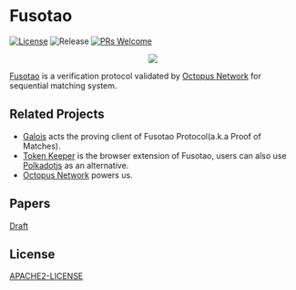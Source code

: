# Fusotao

[![License](https://img.shields.io/badge/License-Apache%202.0-orange.svg)](#LICENSE)
![Release](https://github.com/uinb/fusotao/actions/workflows/rust.yml/badge.svg)
[![PRs Welcome](https://img.shields.io/badge/PRs-welcome-blue.svg)](CONTRIBUTING.md)

<p align="center">
  <img src="/fusotao.png">
</p>

[Fusotao](https://www.fusotao.org) is a verification protocol validated by [Octopus Network](https://oct.network) for sequential matching system. 

## Related Projects

- [Galois](https://github.com/uinb/galois) acts the proving client of Fusotao Protocol(a.k.a Proof of Matches).
- [Token Keeper](https://github.com/uinb/token-keeper) is the browser extension of Fusotao, users can also use [Polkadotjs](https://polkadot.js.org) as an alternative.
- [Octopus Network](https://github.com/octopus-network) powers us.

## Papers
[Draft](https://github.com/uinb/papers)

## License

[APACHE2-LICENSE](LICENSE)
